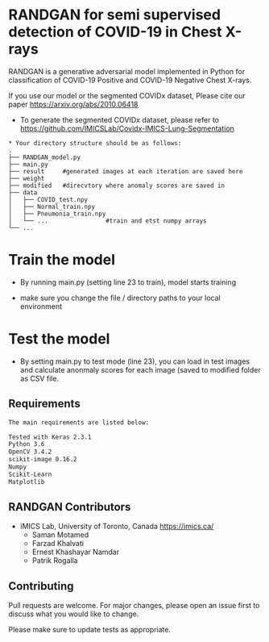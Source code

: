 # RANDGAN for semi supervised detection of COVID-19 in Chest X-rays

RANDGAN is a generative adversarial model implemented in Python for classification of COVID-19 Positive and COVID-19 Negative Chest X-rays.

If you use our model or the segmented COVIDx dataset,
Please cite our paper  https://arxiv.org/abs/2010.06418

* To generate the segmented COVIDx dataset, please refer to 
	https://github.com/IMICSLab/Covidx-IMICS-Lung-Segmentation
```
* Your directory structure should be as follows:
.
├── RANDGAN_model.py
├── main.py
├── result     #generated images at each iteration are saved here
├── weight
├── modified   #direcvtory where anomaly scores are saved in
├── data                    
│   ├── COVID_test.npy              
│   ├── Normal_train.npy              
│   ├── Pneumonia_train.npy             
│   └── ...                #train and etst numpy arrays
└── ...
```

# Train the model

* By running main.py (setting line 23 to train), model starts training

* make sure you change the file / directory paths to your local environment 
# Test the model

* By setting main.py to test mode (line 23), you can load in test images and calculate anonmaly scores for each image (saved to modified folder as CSV file.

## Requirements

```bash
The main requirements are listed below:

Tested with Keras 2.3.1
Python 3.6
OpenCV 3.4.2
scikit-image 0.16.2
Numpy
Scikit-Learn
Matplotlib
```
## RANDGAN Contributors
* iMICS Lab, University of Toronto, Canada https://imics.ca/
	* Saman Motamed
	* Farzad Khalvati
	* Ernest Khashayar Namdar
	* Patrik Rogalla
## Contributing
Pull requests are welcome. For major changes, please open an issue first to discuss what you would like to change.

Please make sure to update tests as appropriate.
